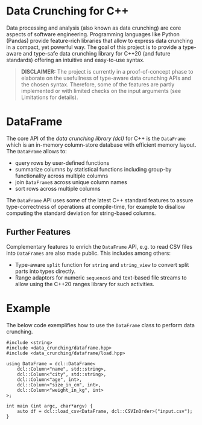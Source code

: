 # Data Crunching for C++

Data processing and analysis (also known as data crunching) are core aspects of software engineering.
Programming languages like Python (Pandas) provide feature-rich libraries that allow to express data crunching in a compact, yet powerful way.
The goal of this project is to provide a type-aware and type-safe data crunching library for C++20 (and future standards) offering an intuitive and easy-to-use syntax.

> **DISCLAIMER:**
The project is currently in a proof-of-concept phase to elaborate on the usefullness of type-aware data crunching APIs and the chosen syntax.
Therefore, some of the features are partly implemented or with limited checks on the input arguments (see Limitations for details). 

# DataFrame

The core API of the *data crunching library (dcl)* for C++ is the `DataFrame` which is an in-memory column-store database with efficient memory layout.
The `DataFrame` allows to:

- query rows by user-defined functions
- summarize columns by statistical functions including group-by functionality across multiple columns
- join `DataFrame`s across unique column names
- sort rows across multiple columns

The `DataFrame` API uses some of the latest C++ standard features to assure type-correctness of operations at compile-time, for example to disallow computing the standard deviation for string-based columns.

## Further Features

Complementary features to enrich the `DataFrame` API, e.g. to read CSV files into `DataFrames` are also made public. This includes among others:

- Type-aware `split` function for `string` and `string_view` to convert split parts into types directly.
- Range adaptors for numeric `sequence`s and text-based file streams to allow using the C++20 ranges library for such activities.

# Example

The below code exemplifies how to use the `DataFrame` class to perform data crunching.

    #include <string>
    #include <data_crunching/dataframe.hpp>
    #include <data_crunching/dataframe/load.hpp>

    using DataFrame = dcl::DataFrame<
        dcl::Column<"name", std::string>,
        dcl::Column<"city", std::string>,
        dcl::Column<"age", int>,
        dcl::Column<"size_in_cm", int>,
        dcl::Column<"weight_in_kg", int>
    >;

    int main (int argc, char*argv) {
        auto df = dcl::load_csv<DataFrame, dcl::CSVInOrder>("input.csv");
    }